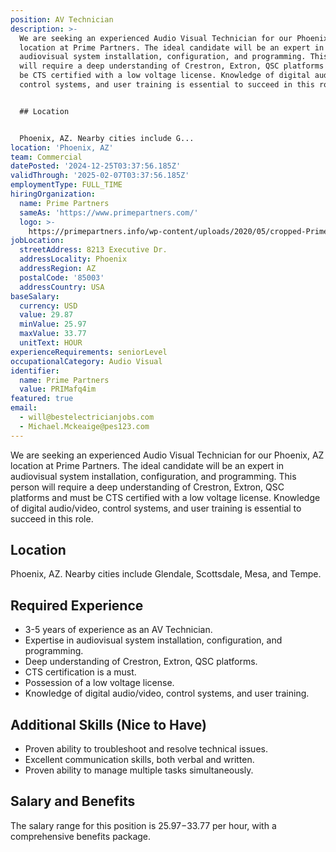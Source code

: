```yaml
---
position: AV Technician
description: >-
  We are seeking an experienced Audio Visual Technician for our Phoenix, AZ
  location at Prime Partners. The ideal candidate will be an expert in
  audiovisual system installation, configuration, and programming. This person
  will require a deep understanding of Crestron, Extron, QSC platforms and must
  be CTS certified with a low voltage license. Knowledge of digital audio/video,
  control systems, and user training is essential to succeed in this role.


  ## Location


  Phoenix, AZ. Nearby cities include G...
location: 'Phoenix, AZ'
team: Commercial
datePosted: '2024-12-25T03:37:56.185Z'
validThrough: '2025-02-07T03:37:56.185Z'
employmentType: FULL_TIME
hiringOrganization:
  name: Prime Partners
  sameAs: 'https://www.primepartners.com/'
  logo: >-
    https://primepartners.info/wp-content/uploads/2020/05/cropped-Prime-Partners-Logo-NO-BG-1.png
jobLocation:
  streetAddress: 8213 Executive Dr.
  addressLocality: Phoenix
  addressRegion: AZ
  postalCode: '85003'
  addressCountry: USA
baseSalary:
  currency: USD
  value: 29.87
  minValue: 25.97
  maxValue: 33.77
  unitText: HOUR
experienceRequirements: seniorLevel
occupationalCategory: Audio Visual
identifier:
  name: Prime Partners
  value: PRIMafq4im
featured: true
email:
  - will@bestelectricianjobs.com
  - Michael.Mckeaige@pes123.com
---
```




We are seeking an experienced Audio Visual Technician for our Phoenix, AZ location at Prime Partners. The ideal candidate will be an expert in audiovisual system installation, configuration, and programming. This person will require a deep understanding of Crestron, Extron, QSC platforms and must be CTS certified with a low voltage license. Knowledge of digital audio/video, control systems, and user training is essential to succeed in this role.

## Location

Phoenix, AZ. Nearby cities include Glendale, Scottsdale, Mesa, and Tempe.

## Required Experience

- 3-5 years of experience as an AV Technician.
- Expertise in audiovisual system installation, configuration, and programming.
- Deep understanding of Crestron, Extron, QSC platforms.
- CTS certification is a must.
- Possession of a low voltage license.
- Knowledge of digital audio/video, control systems, and user training.

## Additional Skills (Nice to Have)

- Proven ability to troubleshoot and resolve technical issues.
- Excellent communication skills, both verbal and written.
- Proven ability to manage multiple tasks simultaneously.

## Salary and Benefits

The salary range for this position is $25.97-$33.77 per hour, with a comprehensive benefits package.
